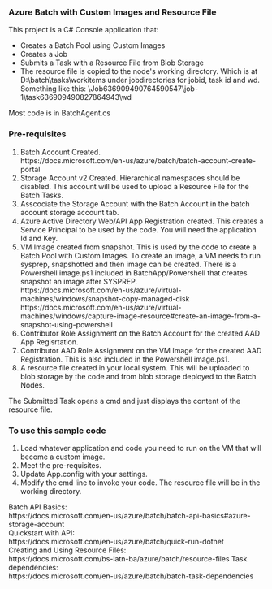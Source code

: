 <h3>Azure Batch with Custom Images and Resource File</h3>
This project is a C# Console application that:
<ul>
<li>Creates a Batch Pool using Custom Images
<li>Creates a Job
<li>Submits a Task with a Resource File from Blob Storage
<li>The resource file is copied to the node's working directory.  Which is at D:\batch\tasks\workitems under jobdirectories for jobid, task id and wd. Something like this: \Job636909490764590547\job-1\task636909490827864943\wd
</ul>
Most code is in BatchAgent.cs
<h3>Pre-requisites</h3>
<ol>
<li>Batch Account Created.  <br>
https://docs.microsoft.com/en-us/azure/batch/batch-account-create-portal
<li>Storage Account v2 Created. Hierarchical namespaces should be disabled. This account will be used to upload a Resource File for the Batch Tasks.
<li>Asscociate the Storage Account with the Batch Account in the batch account storage account tab.
<li>Azure Active Directory Web/API App Registration created. This creates a Service Principal to be used by the code. You will need the application Id and Key.
<li>VM Image created from snapshot.  This is used by the code to create a Batch Pool with Custom Images.  To create an image, a VM needs to run sysprep, snapshotted and then image can be created. There is a Powershell image.ps1 included in BatchApp/Powershell that creates snapshot an image after SYSPREP. <br>
https://docs.microsoft.com/en-us/azure/virtual-machines/windows/snapshot-copy-managed-disk<br>
https://docs.microsoft.com/en-us/azure/virtual-machines/windows/capture-image-resource#create-an-image-from-a-snapshot-using-powershell
<li>Contributor Role Assignment on the Batch Account for the created AAD App Regisrtation.
<li>Contributor AAD Role Assignment on the VM Image for the created AAD Registration. This is also included in the Powershell image.ps1.
<li>A resource file created in your local system. This will be uploaded to blob storage by the code and from blob storage deployed to the Batch Nodes.
</ol>
The Submitted Task opens a cmd and just displays the content of the resource file.
<h3>To use this sample code</h3>
<ol>
<li>Load whatever application and code you need to run on the VM that will become a custom image.
<li>Meet the pre-requisites.
<li>Update App.config with your settings.
<li>Modify the cmd line to invoke your code. The resource file will be in the working directory.
</ol>
Batch API Basics:<br>
https://docs.microsoft.com/en-us/azure/batch/batch-api-basics#azure-storage-account<br>
Quickstart with API:<br>
https://docs.microsoft.com/en-us/azure/batch/quick-run-dotnet<br>
Creating and Using Resource Files:<br>
https://docs.microsoft.com/bs-latn-ba/azure/batch/resource-files
Task dependencies:<br>
https://docs.microsoft.com/en-us/azure/batch/batch-task-dependencies
